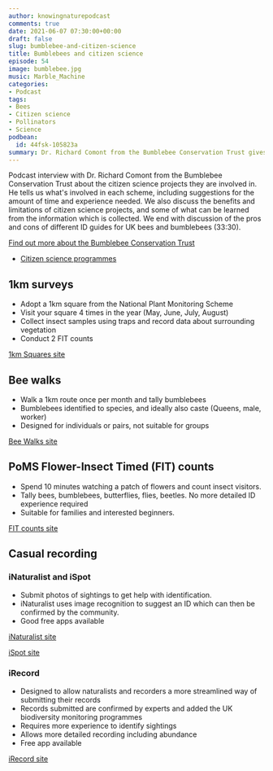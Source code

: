```yaml
---
author: knowingnaturepodcast
comments: true
date: 2021-06-07 07:30:00+00:00
draft: false
slug: bumblebee-and-citizen-science
title: Bumblebees and citizen science
episode: 54
image: bumblebee.jpg
music: Marble_Machine
categories:
- Podcast
tags:
- Bees
- Citizen science
- Pollinators
- Science
podbean:
  id: 44fsk-105823a
summary: Dr. Richard Comont from the Bumblebee Conservation Trust gives an overview of their citizen science projects. We also discuss the benefits and limitations of citizen science projects. Discussion of the pros and cons of different ID guides for UK bees and bumblebees (33:30).
---
```


Podcast interview with Dr. Richard Comont from the Bumblebee Conservation
Trust about the citizen science projects they are involved in. He tells us
what's involved in each scheme, including suggestions for the amount of time
and experience needed. We also discuss the benefits and limitations of citizen
science projects, and some of what can be learned from the information which
is collected. We end with discussion of the pros and cons of different ID
guides for UK bees and bumblebees (33:30).

[Find out more about the Bumblebee Conservation Trust](https://www.bumblebeeconservation.org/)

  * [Citizen science programmes](https://www.bumblebeeconservation.org/surveys/)

## 1km surveys

  * Adopt a 1km square from the National Plant Monitoring Scheme
  * Visit your square 4 times in the year (May, June, July, August)
  * Collect insect samples using traps and record data about surrounding vegetation
  * Conduct 2 FIT counts

[1km Squares site](https://ukpoms.org.uk/one-km-square-survey)

## Bee walks

  * Walk a 1km route once per month and tally bumblebees
  * Bumblebees identified to species, and ideally also caste (Queens, male, worker)
  * Designed for individuals or pairs, not suitable for groups

[Bee Walks site](https://www.bumblebeeconservation.org/beewalk/)

## PoMS Flower-Insect Timed (FIT) counts

  * Spend 10 minutes watching a patch of flowers and count insect visitors.
  * Tally bees, bumblebees, butterflies, flies, beetles. No more detailed ID experience required
  * Suitable for families and interested beginners.

[FIT counts site](https://ukpoms.org.uk/fit-counts)

## Casual recording

### iNaturalist and iSpot

  * Submit photos of sightings to get help with identification.
  * iNaturalist uses image recognition to suggest an ID which can then be confirmed by the community.
  * Good free apps available

[iNaturalist site](https://www.inaturalist.org/)

[iSpot site](https://www.ispotnature.org/)

### iRecord

  * Designed to allow naturalists and recorders a more streamlined way of submitting their records
  * Records submitted are confirmed by experts and added the UK biodiversity monitoring programmes
  * Requires more experience to identify sightings
  * Allows more detailed recording including abundance
  * Free app available

[iRecord site](https://www.brc.ac.uk/irecord/)

